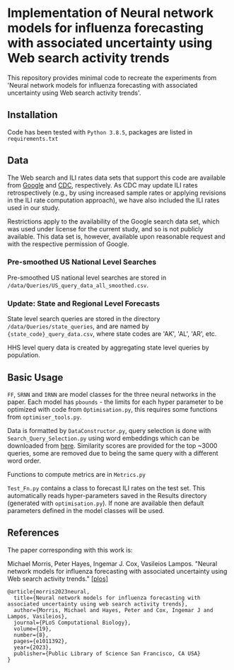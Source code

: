 # Implementation of Neural network models for influenza forecasting with associated uncertainty using Web search activity trends
<!-- ================================================================================================================================ -->

This repository provides minimal code to recreate the experiments from 'Neural network models for influenza forecasting with associated uncertainty using Web search activity trends'.

## Installation
Code has been tested with `Python 3.8.5`, packages are listed in `requirements.txt`


## Data
The Web search and ILI rates data sets that support this code are available from [Google](https://www.google.com) and [CDC](https://www.cdc.gov/), respectively. As CDC may update ILI rates retrospectively (e.g., by using increased sample rates or applying revisions in the ILI rate computation approach), we have also included the ILI rates used in our study.

Restrictions apply to the availability of the Google search data set, which was used under license for the current study, and so is not publicly available. This data set is, however, available upon reasonable request and with the respective permission of Google.

### Pre-smoothed US National Level Searches
Pre-smoothed US national level searches are stored in `/data/Queries/US_query_data_all_smoothed.csv`.

### Update: State and Regional Level Forecasts
State level search queries are stored in the directory `/data/Queries/state_queries`, and are named by `{state_code}_query_data.csv`, where state codes are 'AK', 'AL', 'AR', etc.

HHS level query data is created by aggregating state level queries by population.

## Basic Usage
`FF`, `SRNN` and `IRNN` are model classes for the three neural networks in the paper. Each model has `pbounds` - the limits for each hyper parameter to be optimized with code from `Optimisation.py`, this requires some functions from `optimiser_tools.py`.

Data is formatted by `DataConstructor.py`, query selection is done with `Search_Query_Selection.py` using word embeddings which can be downloaded from [here](https://figshare.com/articles/dataset/UK_Twitter_word_embeddings/4052331). Similarity scores are provided for the top ~3000 queries, some are removed due to being the same query with a different word order.  

Functions to compute metrics are in `Metrics.py`

`Test_Fn.py` contains a class to forecast ILI rates on the test set. This automatically reads hyper-parameters saved in the Results directory (generated with `optimisation.py`). If none are available then default parameters defined in the model classes will be used.

## References
The paper corresponding with this work is:

Michael Morris, Peter Hayes, Ingemar J. Cox, Vasileios Lampos. "Neural network models for influenza forecasting with associated uncertainty using Web search activity trends." [[plos]](https://journals.plos.org/ploscompbiol/article?id=10.1371/journal.pcbi.1011392)

```
@article{morris2023neural,
  title={Neural network models for influenza forecasting with associated uncertainty using web search activity trends},
  author={Morris, Michael and Hayes, Peter and Cox, Ingemar J and Lampos, Vasileios},
  journal={PLoS Computational Biology},
  volume={19},
  number={8},
  pages={e1011392},
  year={2023},
  publisher={Public Library of Science San Francisco, CA USA}
}
```




